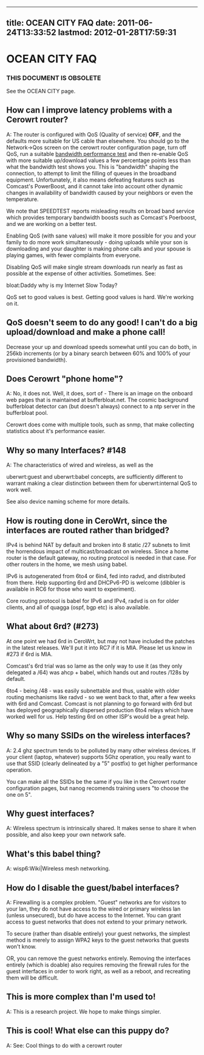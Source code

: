 
---
title: OCEAN CITY FAQ
date: 2011-06-24T13:33:52
lastmod: 2012-01-28T17:59:31
---
OCEAN CITY FAQ
==============

### THIS DOCUMENT IS OBSOLETE

See the <link>OCEAN CITY</link> page.

How can I improve latency problems with a Cerowrt router?
---------------------------------------------------------

A: The router is configured with <link>QoS</link> (Quality of service)
**OFF**, and the defaults more suitable for US cable than elsewhere. You
should go to the Network-&gt;Qos screen on the <link>cerowrt router
configuration</link> page, turn off <link>QoS</link>, run a suitable
[bandwidth performance test](http://speedtest.net) and then re-enable
QoS with more suitable up/download values a few percentage points less
than what the bandwidth test shows you. This is "bandwidth" shaping the
connection, to attempt to limit the filling of queues in the broadband
equipment. Unfortunately, it also means defeating features such as
Comcast's PowerBoost, and it cannot take into account other dynamic
changes in availability of bandwidth caused by your neighbors or even
the temperature.

We note that SPEEDTEST reports misleading results on broad band service
which provides temporary bandwidth boosts such as Comcast's Poerboost,
and we are working on a better test.

Enabling QoS (with sane values) will make it more possible for you and
your family to do more work simultaneously - doing uploads while your
son is downloading and your daughter is making phone calls and your
spouse is playing games, with fewer complaints from everyone.

Disabling QoS will make single stream downloads run nearly as fast as
possible at the expense of other activities. Sometimes. See:
<link>bloat:Daddy why is my Internet Slow Today</link>?

QoS set to good values is best. Getting good values is hard. We're
working on it.

QoS doesn't seem to do any good! I can't do a big upload/download and make a phone call!
----------------------------------------------------------------------------------------

Decrease your up and download speeds somewhat until you can do both, in
256kb increments (or by a binary search between 60% and 100% of your
provisioned bandwidth).

Does Cerowrt "phone home"?
--------------------------

A: No, it does not. Well, it does, sort of - There is an image on the
onboard web pages that is maintained at bufferbloat.net. The cosmic
background bufferbloat detector can (but doesn't always) connect to a
ntp server in the bufferbloat pool.

Cerowrt does come with multiple tools, such as snmp, that make
collecting statistics about it's performance easier.

Why so many Interfaces? <link>\#148</link>
------------------------------------------

A: The characteristics of wired and wireless, as well as the
<link>uberwrt:guest</link> and <link>uberwrt:babel</link> concepts, are
sufficiently different to warrant making a clear distinction between
them for <link>uberwrt:internal QoS</link> to work well.

See also <link>device naming scheme</link> for more details.

How is routing done in CeroWrt, since the interfaces are routed rather than bridged?
------------------------------------------------------------------------------------

IPv4 is behind NAT by default and broken into 8 static /27 subnets to
limit the horrendous impact of multicast/broadcast on wireless. Since a
home router is the default gateway, no routing protocol is needed in
that case. For other routers in the home, we mesh using babel.

IPv6 is autogenerated from 6to4 or 6in4, fed into radvd, and distributed
from there. Help supporting 6rd and DHCPv6-PD is welcome (dibbler is
available in RC6 for those who want to experiment).

Core routing protocol is babel for IPv6 and IPv4, radvd is on for older
clients, and all of quagga (ospf, bgp etc) is also available.

What about 6rd? (\#273)
-----------------------

At one point we had 6rd in CeroWrt, but may not have included the
patches in the latest releases. We'll put it into RC7 if it is MIA.
Please let us know in \#273 if 6rd is MIA.

Comcast's 6rd trial was so lame as the only way to use it (as they only
delegated a /64) was ahcp + babel, which hands out and routes /128s by
default.

6to4 - being /48 - was easily subnettable and thus, usable with older
routing mechanisms like radvd - so we went back to that, after a few
weeks with 6rd and Comcast. Comcast is not planning to go forward with
6rd but has deployed geographically dispersed production 6to4 relays
which have worked well for us. Help testing 6rd on other ISP's would be
a great help.

Why so many SSIDs on the wireless interfaces?
---------------------------------------------

A: 2.4 ghz spectrum tends to be polluted by many other wireless devices.
If your client (laptop, whatever) supports 5Ghz operation, you really
want to use that SSID (clearly delineated by a "5" postfix) to get
higher performance operation.

You can make all the SSIDs be the same if you like in the <link>Cerowrt
router configuration</link> pages, but nanog recomends training users
"to choose the one on 5".

Why guest interfaces?
---------------------

A: Wireless spectrum is intrinsically shared. It makes sense to share it
when possible, and also keep your own network safe.

What's this babel thing?
------------------------

A: <link>wisp6:Wiki|Wireless mesh networking</link>.

How do I disable the guest/babel interfaces?
--------------------------------------------

A: Firewalling is a complex problem. "Guest" networks are for visitors
to your lan, they do not have access to the wired or primary wireless
lan (unless unsecured), but do have access to the Internet. You can
grant access to guest networks that does not extend to your primary
network.

To secure (rather than disable entirely) your guest networks, the
simplest method is merely to assign WPA2 keys to the guest networks that
guests won't know.

OR, you can remove the guest networks entirely. Removing the interfaces
entirely (which is doable) also requires removing the firewall rules for
the guest interfaces in order to work right, as well as a reboot, and
recreating them will be difficult.

This is more complex than I'm used to!
--------------------------------------

A: This is a research project. We hope to make things simpler.

This is cool! What else can this puppy do?
------------------------------------------

A: See: <link>Cool things to do with a cerowrt router</link>
